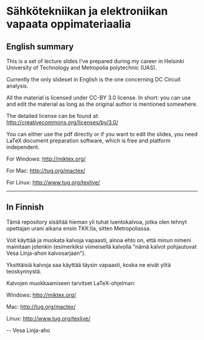Sähkötekniikan ja elektroniikan vapaata oppimateriaalia
=======================================================

English summary
---------------

This is a set of lecture slides I've prepared during my career
in Helsinki University of Technology and Metropolia polytechnic (UAS).

Currently the only slideset in English is the one concerning
DC Circuit analysis.

All the material is licensed under CC-BY 3.0 license. In short:
you can use and edit the material as long as the original author
is mentioned somewhere.

The detailed license can be found at:
http://creativecommons.org/licenses/by/3.0/

You can either use the pdf directly or if you want to edit the slides,
you need LaTeX document preparation software, which is free and platform
independent.

For Windows: http://miktex.org/

For Mac: http://tug.org/mactex/

For Linux: http://www.tug.org/texlive/

**********


In Finnish
----------

Tämä repository sisältää hieman yli tuhat luentokalvoa, jotka olen
tehnyt opettajan urani aikana ensin TKK:lla, sitten Metropoliassa.

Voit käyttää ja muokata kalvoja vapaasti, ainoa ehto on, että
minun nimeni mainitaan jotenkin (esimerkiksi viimeisellä kalvolla
"nämä kalvot pohjautuvat Vesa Linja-ahon kalvosarjaan").

Yksittäisiä kalvoja saa käyttää täysin vapaasti, koska ne eivät
ylitä teoskynnystä.

Kalvojen muokkaamiseen tarvitset LaTeX-ohjelman:

Windows: http://miktex.org/

Mac: http://tug.org/mactex/

Linux: http://www.tug.org/texlive/

-- Vesa Linja-aho